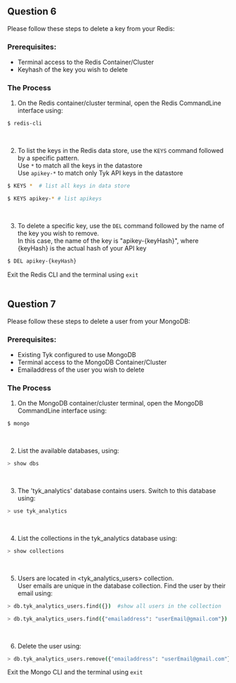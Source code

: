 

## Question 6

Please follow these steps to delete a key from your Redis:

### **Prerequisites:**
- Terminal access to the Redis Container/Cluster
- Keyhash of the key you wish to delete

### **The Process**
1. On the Redis container/cluster terminal, open the Redis CommandLine interface using:

```bash
$ redis-cli
```  
<br>

2. To list the keys in the Redis data store, use the `KEYS` command followed by a specific pattern.    
Use `*` to match all the keys in the datastore  
Use `apikey-*` to match only Tyk API keys in the datastore 

```bash
$ KEYS *  # list all keys in data store

$ KEYS apikey-* # list apikeys
```
<br>

3. To delete a specific key, use the `DEL` command followed by the name of the key you wish to remove.  
In this case, the name of the key is "apikey-{keyHash}", where {keyHash} is the actual hash of your API key

```bash
$ DEL apikey-{keyHash}
```
Exit the Redis CLI and the terminal using `exit`
<br>
<br>

## Question 7

Please follow these steps to delete a user from your MongoDB:

### **Prerequisites:**
- Existing Tyk configured to use MongoDB
- Terminal access to the MongoDB Container/Cluster
- Emailaddress of the user you wish to delete

### **The Process**
1. On the MongoDB container/cluster terminal, open the MongoDB CommandLine interface using:

```bash
$ mongo
```  
<br>

2. List the available databases, using:      

```bash
> show dbs
```
<br>

3. The 'tyk_analytics' database contains users. Switch to this database using:
```bash
> use tyk_analytics
```
<br>

4. List the collections in the tyk_analytics database using:  
```bash
> show collections
```
<br>

5. Users are located in <tyk_analytics_users> collection.  
User emails are unique in the database collection. Find the user by their email using:
```bash
> db.tyk_analytics_users.find({})  #show all users in the collection

> db.tyk_analytics_users.find({"emailaddress": "userEmail@gmail.com"})  #show specific user by email
```
<br>

6. Delete the user using:  
```bash
> db.tyk_analytics_users.remove({"emailaddress": "userEmail@gmail.com"})
```
Exit the Mongo CLI and the terminal using `exit`
